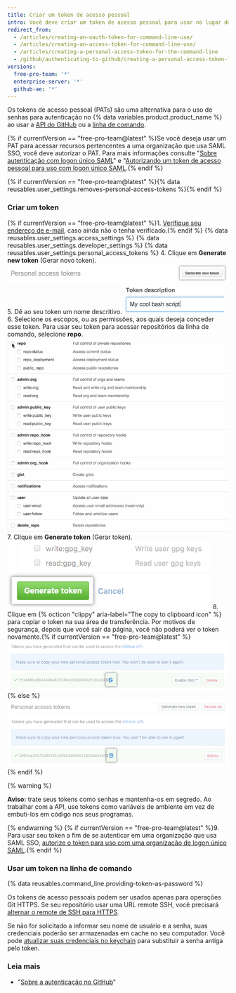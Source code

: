 ```yaml
---
title: Criar um token de acesso pessoal
intro: Você deve criar um token de acesso pessoal para usar no lugar de uma senha com a linha de comando ou com a API.
redirect_from:
  - /articles/creating-an-oauth-token-for-command-line-use/
  - /articles/creating-an-access-token-for-command-line-use/
  - /articles/creating-a-personal-access-token-for-the-command-line
  - /github/authenticating-to-github/creating-a-personal-access-token-for-the-command-line
versions:
  free-pro-team: '*'
  enterprise-server: '*'
  github-ae: '*'
---
```


Os tokens de acesso pessoal (PATs) são uma alternativa para o uso de senhas para autenticação no {% data variables.product.product_name %} ao usar a [API do GitHub](/v3/auth/#via-oauth-and-personal-access-tokens) ou a [linha de comando](#using-a-token-on-the-command-line).

{% if currentVersion == "free-pro-team@latest" %}Se você deseja usar um PAT para acessar recursos pertencentes a uma organização que usa SAML SSO, você deve autorizar o PAT. Para mais informações consulte "[Sobre autenticação com logon único SAML](/articles/about-authentication-with-saml-single-sign-on)" e "[Autorizando um token de acesso pessoal para uso com logon único SAML](/articles/authorizing-a-personal-access-token-for-use-with-saml-single-sign-on).{% endif %}

{% if currentVersion == "free-pro-team@latest" %}{% data reusables.user_settings.removes-personal-access-tokens %}{% endif %}

### Criar um token

{% if currentVersion == "free-pro-team@latest" %}1. [Verifique seu endereço de e-mail](/articles/verifying-your-email-address), caso ainda não o tenha verificado.{% endif %}
{% data reusables.user_settings.access_settings %}
{% data reusables.user_settings.developer_settings %}
{% data reusables.user_settings.personal_access_tokens %}
4. Clique em **Generate new token** (Gerar novo token). ![Botão Generate new token (Gerar novo token)](/assets/images/help/settings/generate_new_token.png)
5. Dê ao seu token um nome descritivo. ![Campo Token description (Descrição do token)](/assets/images/help/settings/token_description.png)
6. Selecione os escopos, ou as permissões, aos quais deseja conceder esse token. Para usar seu token para acessar repositórios da linha de comando, selecione **repo**. ![Selecionar escopos do token](/assets/images/help/settings/token_scopes.gif)
7. Clique em **Generate token** (Gerar token). ![Botão Generate token (Gerar token)](/assets/images/help/settings/generate_token.png)
8. Clique em {% octicon "clippy" aria-label="The copy to clipboard icon" %} para copiar o token na sua área de transferência. Por motivos de segurança, depois que você sair da página, você não poderá ver o token novamente.{% if currentVersion == "free-pro-team@latest" %} ![Newly created token](/assets/images/help/settings/personal_access_tokens.png){% else %}
![Newly created token](/assets/images/help/settings/personal_access_tokens_ghe.png){% endif %}

   {% warning %}

   **Aviso:** trate seus tokens como senhas e mantenha-os em segredo. Ao trabalhar com a API, use tokens como variáveis de ambiente em vez de embuti-los em código nos seus programas.

   {% endwarning %}
{% if currentVersion == "free-pro-team@latest" %}9. Para usar seu token a fim de se autenticar em uma organização que usa SAML SSO, [autorize o token para uso com uma organização de logon único SAML](/articles/authorizing-a-personal-access-token-for-use-with-saml-single-sign-on).{% endif %}

### Usar um token na linha de comando

{% data reusables.command_line.providing-token-as-password %}

Os tokens de acesso pessoais podem ser usados apenas para operações Git HTTPS. Se seu repositório usar uma URL remote SSH, você precisará [alternar o remote de SSH para HTTPS](/articles/changing-a-remote-s-url/#switching-remote-urls-from-ssh-to-https).

Se não for solicitado a informar seu nome de usuário e a senha, suas credenciais poderão ser armazenadas em cache no seu computador. Você pode [atualizar suas credenciais no keychain](/articles/updating-credentials-from-the-osx-keychain) para substituir a senha antiga pelo token.

### Leia mais

- "[Sobre a autenticação no GitHub](/github/authenticating-to-github/about-authentication-to-github)"
